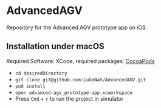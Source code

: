 # AdvancedAGV
Repository for the Advanced AGV prototype app on iOS

## Installation under macOS

Required Software: XCode, required packages: [CocoaPods](https://cocoapods.org)

* `cd desiredDirectory`
* `git clone git@github.com:LuGeNat/AdvancedAGV.git`
* `pod install`
* `open advanced-agv_prototype-app.xcworkspace`
* Press `Cmd` + `r` to run the project in simulator
